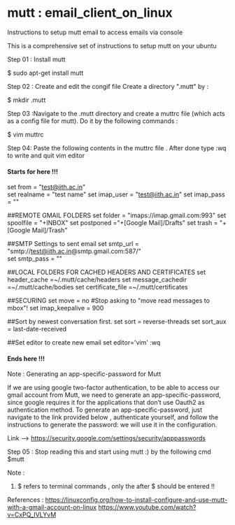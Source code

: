 # mutt : email_client_on_linux
Instructions to setup mutt email to access emails via console

This is a comprehensive set of instructions to setup mutt on your ubuntu 

Step 01 : Install mutt 

$ sudo apt-get install mutt

Step 02 : Create and edit the congif file 
Create a directory ".mutt" by :

$ mkdir .mutt

Step 03 :Navigate to the .mutt directory and create a muttrc file (which acts as a config file for mutt). Do it by the following commands :

$ vim muttrc

Step 04: Paste the following contents in the muttrc file . After done type :wq to write and quit vim editor

#### Starts for here !!!

set from = "test@iith.ac.in"   
set realname = "test name"
set imap_user = "test@iith.ac.in"
set imap_pass = "<mutt-app-specific-password>"

##REMOTE GMAIL FOLDERS
set folder = "imaps://imap.gmail.com:993"
set spoolfile = "+INBOX"
set postponed ="+[Google Mail]/Drafts"
set trash = "+[Google Mail]/Trash"

##SMTP Settings to sent email
set smtp_url = "smtp://test@iith.ac.in@smtp.gmail.com:587/"   
set smtp_pass = "<mutt-app-specific-password>"

##LOCAL FOLDERS FOR CACHED HEADERS AND CERTIFICATES
set header_cache =~/.mutt/cache/headers
set message_cachedir =~/.mutt/cache/bodies
set certificate_file =~/.mutt/certificates

##SECURING
set move = no  #Stop asking to "move read messages to mbox"!
set imap_keepalive = 900

##Sort by newest conversation first.
set sort = reverse-threads
set sort_aux = last-date-received

##Set editor to create new email
set editor='vim'
:wq

#### Ends here !!!
  
  
Note  : Generating an app-specific-password for Mutt

If we are using google two-factor authentication, to be able to access our gmail account from Mutt, we need to generate an app-specific-password, since google requires it for the applications that don’t use Oauth2 as authentication method. To generate an app-specific-password, just navigate to the link provided below , authenticate yourself, and follow the instructions to generate the password: we will use it in the configuration.
  
 Link  --> https://security.google.com/settings/security/apppasswords
  
  
 Step 05 :  Stop reading this and start using mutt :) by the following cmd
 $mutt

  
  Note  : 
  1)  $ refers to terminal commands , only the after $ should be entered !!
  
  References  : 
  https://linuxconfig.org/how-to-install-configure-and-use-mutt-with-a-gmail-account-on-linux
  https://www.youtube.com/watch?v=CxPQ_IVLYvM

